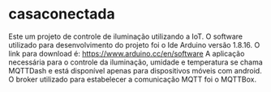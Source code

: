 # casaconectada 
Este um projeto de controle de iluminação utilizando a IoT.
O software utilizado para desenvolvimento do projeto foi o Ide Arduino versão 1.8.16. 
O link para download é: https://www.arduino.cc/en/software
A aplicação necessária para o controle da iluminação, umidade e temperatura se chama MQTTDash e está disponível apenas para dispositivos móveis com android. 
O broker utilizado para estabelecer a comunicação MQTT foi o MQTTBox.
